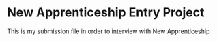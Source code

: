 # New Apprenticeship Entry Project
This is my submission file in order to interview with New Apprenticeship
